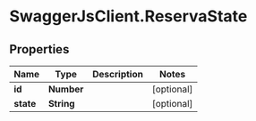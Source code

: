 # SwaggerJsClient.ReservaState

## Properties

| Name      | Type       | Description | Notes      |
| --------- | ---------- | ----------- | ---------- |
| **id**    | **Number** |             | [optional] |
| **state** | **String** |             | [optional] |
